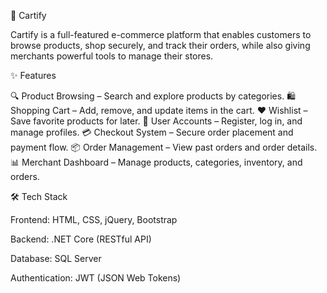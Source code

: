 🛒 Cartify

Cartify is a full-featured e-commerce platform that enables customers to browse products, shop securely, and track their orders, while also giving merchants powerful tools to manage their stores.

✨ Features

🔍 Product Browsing – Search and explore products by categories.
🛍️ Shopping Cart – Add, remove, and update items in the cart.
❤️ Wishlist – Save favorite products for later.
👤 User Accounts – Register, log in, and manage profiles.
💳 Checkout System – Secure order placement and payment flow.
📦 Order Management – View past orders and order details.
📊 Merchant Dashboard – Manage products, categories, inventory, and orders.

🛠️ Tech Stack

Frontend: HTML, CSS, jQuery, Bootstrap

Backend: .NET Core (RESTful API)

Database: SQL Server

Authentication: JWT (JSON Web Tokens)
